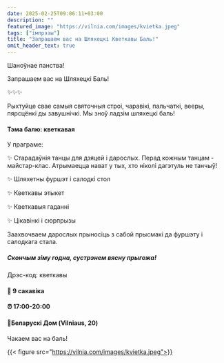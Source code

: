 ```yaml
---
date: 2025-02-25T09:06:11+03:00
description: ""
featured_image: "https://vilnia.com/images/kvietka.jpeg"
tags: ["імпрэзы"]
title: "Запрашаем вас на Шляхецкі Кветкавы Баль!"
omit_header_text: true
---
```


Шаноўнае панства! 

Запрашаем вас на Шляхецкі Баль!

✨✨✨

Рыхтуйце свае самыя святочныя строі, чаравікі, пальчаткі, вееры, пярсцёнкі ды завушнічкі. Мы зноў ладзім шляхецкі баль!

#### Тэма балю: кветкавая

У праграме:

✨ Старадаўнія танцы для дзяцей і дарослых. Перад кожным танцам - майстар-клас. Атрымаецца нават у тых, хто ніколі дагэтуль не танчыў!

✨ Шляхетны фуршэт і салодкі стол

✨ Кветкавы этыкет

✨ Кветкавыя гаданні

✨ Цікавінкі і сюрпрызы

Заахвочваем дарослых прыносіць з сабой прысмакі да фуршэту і салодкага стала.

##### Скончым зіму годна, сустрэнем вясну прыгожа!

Дрэс-код: кветкавы

#### 📆 9 сакавіка
#### ⏰ 17:00-20:00
#### 📍Беларускі Дом (Vilniaus, 20)


Чакаем вас на баль!

{{< figure src="https://vilnia.com/images/kvietka.jpeg">}}